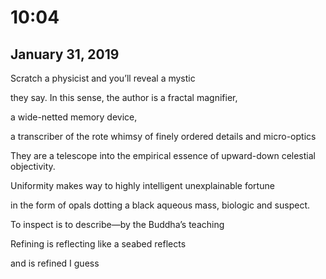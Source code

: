 # 10:04
## January 31, 2019

Scratch a physicist and you’ll reveal a mystic

they say. In this sense, the author is a fractal magnifier, 

a wide-netted memory device, 

a transcriber of the rote whimsy of finely ordered details and micro-optics

They are a telescope into the empirical essence of upward-down celestial objectivity.

Uniformity makes way to highly intelligent unexplainable fortune 

in the form of opals dotting a black aqueous mass, biologic and suspect.

To inspect is to describe—by the Buddha’s teaching

Refining is reflecting like a seabed reflects 

and is refined I guess